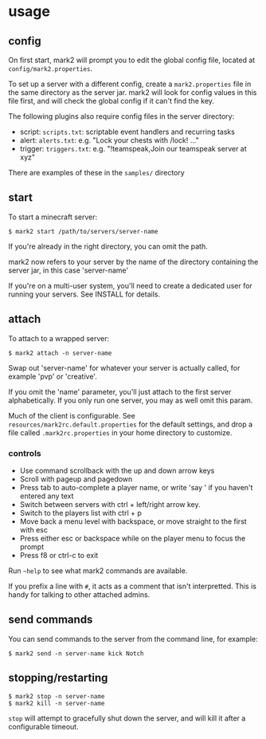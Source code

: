 # usage

## config

On first start, mark2 will prompt you to edit the global config file, located at `config/mark2.properties`.

To set up a server with a different config, create a `mark2.properties` file in the same directory as the server jar.
mark2 will look for config values in this file first, and will check the global config if it can't find the key.

The following plugins also require config files in the server directory:

* script: `scripts.txt`: scriptable event handlers and recurring tasks
* alert: `alerts.txt`: e.g. "Lock your chests with /lock! ..."
* trigger: `triggers.txt`: e.g. "!teamspeak,Join our teamspeak server at xyz"

There are examples of these in the `samples/` directory

## start

To start a minecraft server:

    $ mark2 start /path/to/servers/server-name

If you're already in the right directory, you can omit the path.

mark2 now refers to your server by the name of the directory containing the server jar, in this case 'server-name'

If you're on a multi-user system, you'll need to create a dedicated user for running your servers. See INSTALL for
details.

## attach

To attach to a wrapped server:

    $ mark2 attach -n server-name

Swap out 'server-name' for whatever your server is actually called, for example 'pvp' or 'creative'.

If you omit the 'name' parameter, you'll just attach to the first server alphabetically. If you only run one server, you
may as well omit this param.

Much of the client is configurable. See `resources/mark2rc.default.properties` for the default settings, and drop a file
called `.mark2rc.properties` in your home directory to customize.

### controls

* Use command scrollback with the up and down arrow keys
* Scroll with pageup and pagedown
* Press tab to auto-complete a player name, or write 'say ' if you haven't entered any text
* Switch between servers with ctrl + left/right arrow key.
* Switch to the players list with ctrl + p
* Move back a menu level with backspace, or move straight to the first with esc
* Press either esc or backspace while on the player menu to focus the prompt
* Press f8 or ctrl-c to exit

Run `~help` to see what mark2 commands are available.

If you prefix a line with `#`, it acts as a comment that isn't interpretted. This is handy for talking to other attached
admins.

## send commands

You can send commands to the server from the command line, for example:

    $ mark2 send -n server-name kick Notch

## stopping/restarting

    $ mark2 stop -n server-name
    $ mark2 kill -n server-name

`stop` will attempt to gracefully shut down the server, and will kill it after a configurable timeout.
